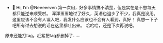 - 👋 Hi, I’m @Neeeeeven
第一次用，好多事情搞不清楚，但是实在是不想每天都只能逆来顺受啦。
浑浑噩噩地过了好久，英语也退步了不少，我真是没用。
这里应该不会有人误入吧，我发什么应该也不会有人看到，真好！
真想一下子吧所有过去想说的话在这里都吐出来。
哈哈哈，还是下次再说吧。

原来还能打tag，赶紧把tag都删掉了……
